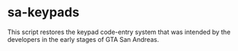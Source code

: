 # sa-keypads
This script restores the keypad code-entry system that was intended by the developers in the early stages of GTA San Andreas.
